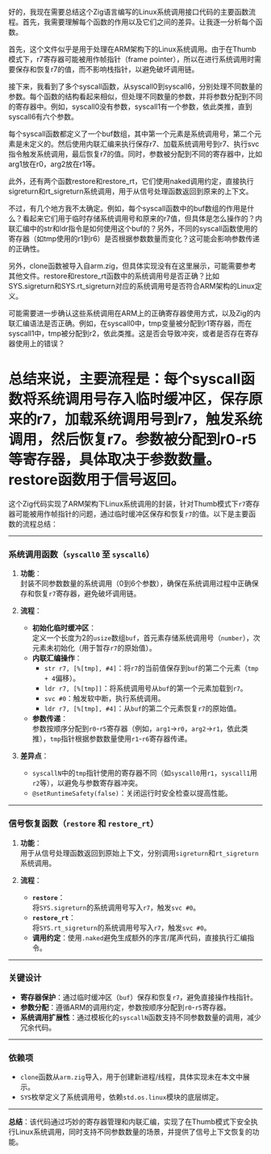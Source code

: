 好的，我现在需要总结这个Zig语言编写的Linux系统调用接口代码的主要函数流程。首先，我需要理解每个函数的作用以及它们之间的差异。让我逐一分析每个函数。

首先，这个文件似乎是用于处理在ARM架构下的Linux系统调用。由于在Thumb模式下，r7寄存器可能被用作帧指针（frame pointer），所以在进行系统调用时需要保存和恢复r7的值，而不影响栈指针，以避免破坏调用链。

接下来，我看到了多个syscall函数，从syscall0到syscall6，分别处理不同数量的参数。每个函数的结构看起来相似，但处理不同数量的参数，并将参数分配到不同的寄存器中。例如，syscall0没有参数，syscall1有一个参数，依此类推，直到syscall6有六个参数。

每个syscall函数都定义了一个buf数组，其中第一个元素是系统调用号，第二个元素是未定义的。然后使用内联汇编来执行保存r7、加载系统调用号到r7、执行svc指令触发系统调用，最后恢复r7的值。同时，参数被分配到不同的寄存器中，比如arg1放在r0，arg2放在r1等。

此外，还有两个函数restore和restore_rt，它们使用naked调用约定，直接执行sigreturn和rt_sigreturn系统调用，用于从信号处理函数返回到原来的上下文。

不过，有几个地方我不太确定。例如，每个syscall函数中的buf数组的作用是什么？看起来它们用于临时存储系统调用号和原来的r7值，但具体是怎么操作的？内联汇编中的str和ldr指令是如何使用这个buf的？另外，不同的syscall函数使用的寄存器（如tmp使用的r1到r6）是否根据参数数量而变化？这可能会影响参数传递的正确性。

另外，clone函数被导入自arm.zig，但具体实现没有在这里展示，可能需要参考其他文件。restore和restore_rt函数中的系统调用号是否正确？比如SYS.sigreturn和SYS.rt_sigreturn对应的系统调用号是否符合ARM架构的Linux定义。

可能需要进一步确认这些系统调用在ARM上的正确寄存器使用方式，以及Zig的内联汇编语法是否正确。例如，在syscall0中，tmp变量被分配到r1寄存器，而在syscall1中，tmp被分配到r2，依此类推。这是否会导致冲突，或者是否存在寄存器使用上的错误？

总结来说，主要流程是：每个syscall函数将系统调用号存入临时缓冲区，保存原来的r7，加载系统调用号到r7，触发系统调用，然后恢复r7。参数被分配到r0-r5等寄存器，具体取决于参数数量。restore函数用于信号返回。
================================================
这个Zig代码实现了ARM架构下Linux系统调用的封装，针对Thumb模式下`r7`寄存器可能被用作帧指针的问题，通过临时缓冲区保存和恢复`r7`的值。以下是主要函数的流程总结：

---

### **系统调用函数（`syscall0` 至 `syscall6`）**
1. **功能**：  
   封装不同参数数量的系统调用（0到6个参数），确保在系统调用过程中正确保存和恢复`r7`寄存器，避免破坏调用链。

2. **流程**：  
   - **初始化临时缓冲区**：  
     定义一个长度为2的`usize`数组`buf`，首元素存储系统调用号（`number`），次元素未初始化（用于暂存`r7`的原始值）。
   - **内联汇编操作**：  
     - `str r7, [%[tmp], #4]`：将`r7`的当前值保存到`buf`的第二个元素（`tmp + 4`偏移）。  
     - `ldr r7, [%[tmp]]`：将系统调用号从`buf`的第一个元素加载到`r7`。  
     - `svc #0`：触发软中断，执行系统调用。  
     - `ldr r7, [%[tmp], #4]`：从`buf`的第二个元素恢复`r7`的原始值。  
   - **参数传递**：  
     参数按顺序分配到`r0`-`r5`寄存器（例如，`arg1`→`r0`，`arg2`→`r1`，依此类推），`tmp`指针根据参数数量使用`r1`-`r6`寄存器传递。

3. **差异点**：  
   - `syscallN`中的`tmp`指针使用的寄存器不同（如`syscall0`用`r1`，`syscall1`用`r2`等），以避免与参数寄存器冲突。  
   - `@setRuntimeSafety(false)`：关闭运行时安全检查以提高性能。

---

### **信号恢复函数（`restore` 和 `restore_rt`）**
1. **功能**：  
   用于从信号处理函数返回到原始上下文，分别调用`sigreturn`和`rt_sigreturn`系统调用。

2. **流程**：  
   - **`restore`**：  
     将`SYS.sigreturn`的系统调用号写入`r7`，触发`svc #0`。  
   - **`restore_rt`**：  
     将`SYS.rt_sigreturn`的系统调用号写入`r7`，触发`svc #0`。  
   - **调用约定**：使用`.naked`避免生成额外的序言/尾声代码，直接执行汇编指令。

---

### **关键设计**
- **寄存器保护**：通过临时缓冲区（`buf`）保存和恢复`r7`，避免直接操作栈指针。  
- **参数分配**：遵循ARM的调用约定，参数按顺序分配到`r0`-`r5`寄存器。  
- **系统调用扩展性**：通过模板化的`syscallN`函数支持不同参数数量的调用，减少冗余代码。

---

### **依赖项**
- `clone`函数从`arm.zig`导入，用于创建新进程/线程，具体实现未在本文中展示。  
- `SYS`枚举定义了系统调用号，依赖`std.os.linux`模块的底层绑定。

---

**总结**：该代码通过巧妙的寄存器管理和内联汇编，实现了在Thumb模式下安全执行Linux系统调用，同时支持不同参数数量的场景，并提供了信号上下文恢复的功能。